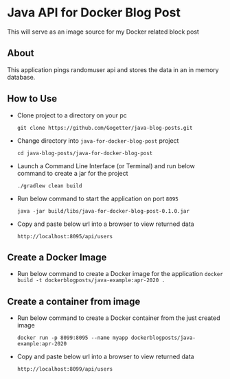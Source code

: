 # Java API for Docker Blog Post

This will serve as an image source for my Docker related block post

## About

This application pings randomuser api and stores the data in an in memory database.

## How to Use

* Clone project to a directory on your pc

    ``git clone https://github.com/Gogetter/java-blog-posts.git``

* Change directory into `java-for-docker-blog-post` project

    ```cd java-blog-posts/java-for-docker-blog-post```

* Launch a Command Line Interface (or Terminal) and run below command to create a jar for the project

    ```./gradlew clean build```

* Run below command to start the application on port `8095`

    ```java -jar build/libs/java-for-docker-blog-post-0.1.0.jar```

* Copy and paste below url into a browser to view returned data

    ```http://localhost:8095/api/users```

## Create a Docker Image

* Run below command to create a Docker image for the application
    ```docker build -t dockerblogposts/java-example:apr-2020 .```
    
## Create a container from image

* Run below command to create a Docker container from the just created image

    ```docker run -p 8099:8095 --name myapp dockerblogposts/java-example:apr-2020```

* Copy and paste below url into a browser to view returned data

    ```http://localhost:8099/api/users```

